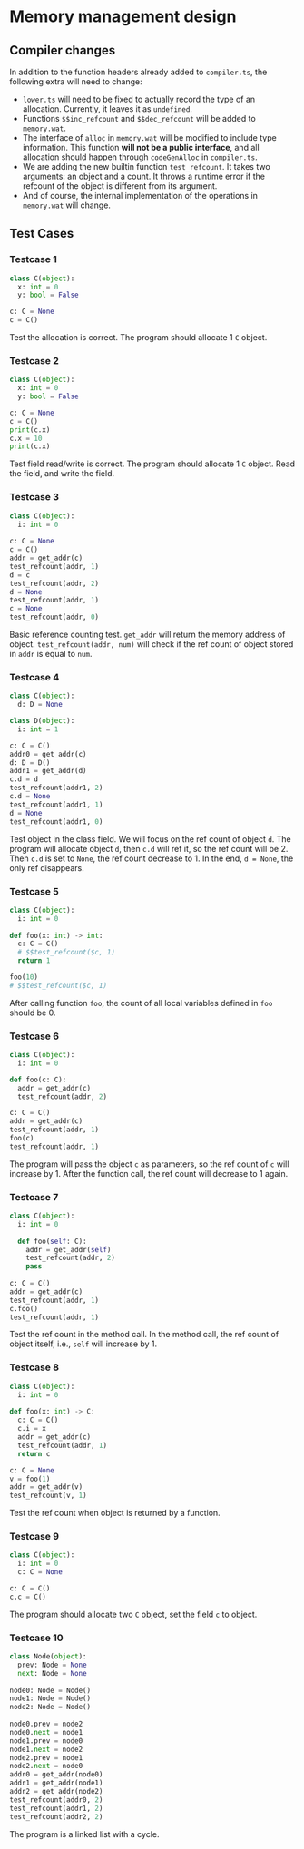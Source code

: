 # Memory management design

## Compiler changes

In addition to the function headers already added to `compiler.ts`, the
following extra will need to change:
 - `lower.ts` will need to be fixed to actually record the type of an
   allocation. Currently, it leaves it as `undefined`.
 - Functions `$$inc_refcount` and `$$dec_refcount` will be added to `memory.wat`.
 - The interface of `alloc` in `memory.wat` will be modified to include type
   information. This function **will not be a public interface**, and all
   allocation should happen through `codeGenAlloc` in `compiler.ts`.
 - We are adding the new builtin function `test_refcount`. It takes two
   arguments: an object and a count.  It throws a runtime error if the refcount
   of the object is different from its argument.
 - And of course, the internal implementation of the operations in `memory.wat`
   will change.

## Test Cases

### Testcase 1

```python
class C(object):
  x: int = 0
  y: bool = False

c: C = None
c = C()
```

Test the allocation is correct. The program should allocate 1 `C` object. 

### Testcase 2

```python
class C(object):
  x: int = 0
  y: bool = False

c: C = None
c = C()
print(c.x)
c.x = 10
print(c.x)
```

Test field read/write is correct. The program should allocate 1 `C` object. Read the field, and write the field.

### Testcase 3

```python
class C(object):
  i: int = 0
    
c: C = None
c = C()
addr = get_addr(c)
test_refcount(addr, 1)
d = c
test_refcount(addr, 2)
d = None
test_refcount(addr, 1)
c = None
test_refcount(addr, 0)
```

Basic reference counting test. `get_addr` will return the memory address of object. `test_refcount(addr, num)` will check if the ref count of object stored in `addr` is equal to `num`.

### Testcase 4

```python
class C(object):
  d: D = None

class D(object):
  i: int = 1

c: C = C()
addr0 = get_addr(c)
d: D = D()
addr1 = get_addr(d)
c.d = d
test_refcount(addr1, 2)
c.d = None
test_refcount(addr1, 1)
d = None
test_refcount(addr1, 0)
```

Test object in the class field. We will focus on the ref count of object `d`. The program will allocate object `d`, then `c.d` will ref it, so the ref count will be 2. Then `c.d` is set to `None`, the ref count decrease to 1. In the end, `d = None`, the only ref disappears.

### Testcase 5

```python
class C(object):
  i: int = 0
    
def foo(x: int) -> int:
  c: C = C()
  # $$test_refcount($c, 1)
  return 1

foo(10)
# $$test_refcount($c, 1)
```

After calling function `foo`, the count of all local variables defined in `foo` should be 0.

### Testcase 6

```python
class C(object):
  i: int = 0

def foo(c: C):
  addr = get_addr(c)
  test_refcount(addr, 2)

c: C = C()
addr = get_addr(c)
test_refcount(addr, 1)
foo(c)
test_refcount(addr, 1)
```

The program will pass the object `c` as parameters, so the ref count of `c` will increase by 1. After the function call, the ref count will decrease to 1 again.

### Testcase 7

```python
class C(object):
  i: int = 0
  
  def foo(self: C):
    addr = get_addr(self)
    test_refcount(addr, 2)
    pass
  
c: C = C()
addr = get_addr(c)
test_refcount(addr, 1)
c.foo()
test_refcount(addr, 1)
```

Test the ref count in the method call. In the method call, the ref count of object itself, i.e., `self` will increase by 1.

### Testcase 8

```python
class C(object):
  i: int = 0
 
def foo(x: int) -> C:
  c: C = C()
  c.i = x
  addr = get_addr(c)
  test_refcount(addr, 1)
  return c

c: C = None
v = foo(1)
addr = get_addr(v)
test_refcount(v, 1)
```

Test the ref count when object is returned by a function. 

### Testcase 9

```python
class C(object):
  i: int = 0
  c: C = None

c: C = C()
c.c = C()
```

The program should allocate two `C` object, set the field `c` to object.

### Testcase 10

```python
class Node(object):
  prev: Node = None
  next: Node = None
    
node0: Node = Node()
node1: Node = Node()
node2: Node = Node()
  
node0.prev = node2
node0.next = node1
node1.prev = node0
node1.next = node2
node2.prev = node1
node2.next = node0
addr0 = get_addr(node0)
addr1 = get_addr(node1)
addr2 = get_addr(node2)
test_refcount(addr0, 2)
test_refcount(addr1, 2)
test_refcount(addr2, 2)
```

The program is a linked list with a cycle.







